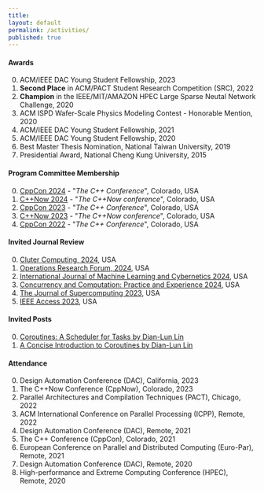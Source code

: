 ```yaml
---
title:
layout: default
permalink: /activities/
published: true
---
```


#### Awards
0. ACM/IEEE DAC Young Student Fellowship, 2023
0. **Second Place** in ACM/PACT Student Research Competition (SRC), 2022
0. **Champion** in the IEEE/MIT/AMAZON HPEC Large Sparse Neutal Network Challenge, 2020
0. ACM ISPD Wafer-Scale Physics Modeling Contest - Honorable Mention, 2020
0. ACM/IEEE DAC Young Student Fellowship, 2021
0. ACM/IEEE DAC Young Student Fellowship, 2020
0. Best Master Thesis Nomination, National Taiwan University, 2019
0. Presidential Award, National Cheng Kung University, 2015

#### Program Committee Membership
0. [CppCon 2024](https://cppcon.org/) - "<i>The C++ Conference</i>", Colorado, USA
0. [C++Now 2024](https://cppnow.org/) - "<i>The C++Now conference</i>", Colorado, USA
0. [CppCon 2023](https://cppcon.org/) - "<i>The C++ Conference</i>", Colorado, USA
0. [C++Now 2023](https://cppnow.org/) - "<i>The C++Now conference</i>", Colorado, USA
0. [CppCon 2022](https://cppcon.org/) - "<i>The C++ Conference</i>", Colorado, USA

#### Invited Journal Review
0. [Cluter Computing, 2024](https://link.springer.com/journal/10586), USA
0. [Operations Research Forum, 2024](https://link.springer.com/journal/43069), USA
0. [International Journal of Machine Learning and Cybernetics 2024](https://link.springer.com/journal/13042), USA
0. [Concurrency and Computation: Practice and Experience 2024](https://onlinelibrary.wiley.com/journal/15320634), USA
0. [The Journal of Supercomputing 2023](https://link.springer.com/journal/11227), USA
0. [IEEE Access 2023](https://ieeeaccess.ieee.org/), USA
<!--0. [IPDPS 2024](https://www.ipdps.org/) - "<i> IEEE International Parallel & Distributed Processing Symposium</i>", California, USA-->
<!--0. [ICCD 2023](https://www.iccd-conf.com/Home.html) - "<i>International Conference on Computer Design</i>", Washington DC, USA-->
<!--0. [SC 2023](https://sc23.supercomputing.org/) - "<i>Super Computing</i>", Colorado, USA-->
<!--0. [DAC 2023](https://www.dac.com/) - "<i>Design Automation Conference</i>", California, USA-->
<!--0. [DAC 2022](https://www.dac.com/) - "<i>Design Automation Conference</i>", California, USA-->

#### Invited Posts
0. [Coroutines: A Scheduler for Tasks by Dian-Lun Lin](https://www.modernescpp.com/index.php/coroutines-a-scheduler-for-tasks-by-dian-lun-li/)
0. [A Concise Introduction to Coroutines by Dian-Lun Lin](https://www.modernescpp.com/index.php/a-concise-introduction-to-coroutines-by-dian-lun-li/)

#### Attendance
0. Design Automation Conference (DAC), California, 2023
0. The C++Now Conference (CppNow), Colorado, 2023
0. Parallel Architectures and Compilation Techniques (PACT), Chicago, 2022
0. ACM International Conference on Parallel Processing (ICPP), Remote, 2022
0. Design Automation Conference (DAC), Remote, 2021
0. The C++ Conference (CppCon), Colorado, 2021
0. European Conference on Parallel and Distributed Computing (Euro-Par), Remote, 2021
0. Design Automation Conference (DAC), Remote, 2020
0. High-performance and Extreme Computing Conference (HPEC), Remote, 2020

